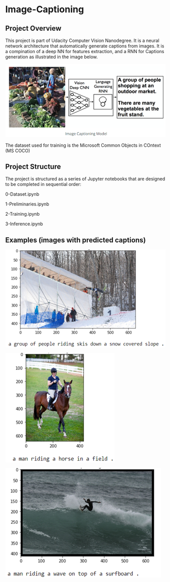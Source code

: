 # Image-Captioning
## Project Overview
This project is part of Udacity Computer Vision Nanodegree. It is a neural network architecture that automatically generate captions from images.
It is a compination of a deep NN for features extraction, and a RNN for Captions generation as illustrated in the image below.

![](images/image%20captioning.PNG)

The dataset used for training is the Microsoft Common Objects in COntext (MS COCO)

## Project Structure
The project is structured as a series of Jupyter notebooks that are designed to be completed in sequential order:

0-Dataset.ipynb

1-Preliminaries.ipynb

2-Training.ipynb

3-Inference.ipynb

## Examples (images with predicted captions)


![](images/ex1.PNG)



![](images/ex2.PNG)



![](images/ex3.PNG)
